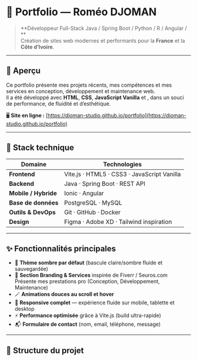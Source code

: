 # 💼 Portfolio — Roméo DJOMAN

> **Développeur Full-Stack Java / Spring Boot / Python / R / Angular / **  
> Création de sites web modernes et performants pour la **France** et la **Côte d’Ivoire**.

---

## 🚀 Aperçu

Ce portfolio présente mes projets récents, mes compétences et mes services en conception, développement et maintenance web.  
Il a été développé avec **HTML**, **CSS**, **JavaScript Vanilla** et , dans un souci de performance, de fluidité et d’esthétique.

🖥️ **Site en ligne :** [https://djoman-studio.github.io/portfolio](https://djoman-studio.github.io/portfolio)

---

## 🧠 Stack technique

| Domaine | Technologies |
|----------|---------------|
| **Frontend** | Vite.js · HTML5 · CSS3 · JavaScript Vanilla |
| **Backend** | Java · Spring Boot · REST API |
| **Mobile / Hybride** | Ionic · Angular |
| **Base de données** | PostgreSQL · MySQL |
| **Outils & DevOps** | Git · GitHub · Docker |
| **Design** | Figma · Adobe XD · Tailwind inspiration |

---

## ✨ Fonctionnalités principales

- 🎨 **Thème sombre par défaut** (bascule claire/sombre fluide et sauvegardée)
- 🧩 **Section Branding & Services** inspirée de Fiverr / 5euros.com  
  Présente mes prestations pro (Conception, Développement, Maintenance)
- 🪄 **Animations douces au scroll et hover**
- 📱 **Responsive complet** — expérience fluide sur mobile, tablette et desktop
- ⚡ **Performance optimisée** grâce à Vite.js (build ultra-rapide)
- 📬 **Formulaire de contact** (nom, email, téléphone, message)

---

## 📂 Structure du projet


